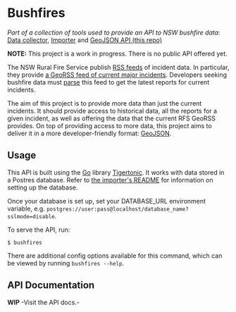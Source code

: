 # Bushfires

_Part of a collection of tools used to provide an API to NSW bushfire data_: [Data collector](https://github.com/dylanfm/major-incidents-data), [Importer](https://github.com/DylanFM/incident-worker) and [GeoJSON API (this repo)](https://github.com/DylanFM/bushfires)

**NOTE:** This project is a work in progress. There is no public API offered yet.

The NSW Rural Fire Service publish [RSS feeds](http://www.rfs.nsw.gov.au/dsp_content.cfm?cat_id=1358) of incident data. In particular, they provide [a GeoRSS feed of current major incidents](http://www.rfs.nsw.gov.au/feeds/majorIncidents.xml). Developers seeking bushfire data must [parse](https://github.com/andrewharvey/map.rfs/blob/master/rfs-major-incident-georss-to-geojson.pl#L3) this feed to get the latest reports for current incidents.

The aim of this project is to provide more data than just the current incidents. It should provide access to historical data, all the reports for a given incident, as well as offering the data that the current RFS GeoRSS provides. On top of providing access to more data, this project aims to deliver it in a more developer-friendly format: [GeoJSON](http://geojson.org).

## Usage

This API is built using the [Go](http://golang.org) library [Tigertonic](http://github.com/rcrowley/go-tigertonic). It works with data stored in a Postres database. Refer to [the importer's README](https://github.com/DylanFM/incident-worker/blob/master/README.md) for information on setting up the database.

Once your database is set up, set your DATABASE_URL environment variable, e.g. `postgres://user:pass@localhost/database_name?sslmode=disable`.

To serve the API, run:

```
$ bushfires
```

There are additional config options available for this command, which can be viewed by running `bushfires --help`.

## API Documentation

**WIP** -Visit the API docs.-


